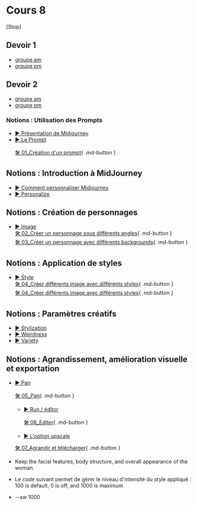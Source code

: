# Cours 8


[Stop]
## Devoir 1
* [groupe am](https://forms.office.com/Pages/ResponsePage.aspx?id=x5Wp_94QyE6V2yjtBXZFXdLFAGnr8T1OlA16PpceeFJUMEZYREJBS1dVR0tBWFRISFJVNEg0OVlBOS4u
)  <br>  
* [groupe pm](https://forms.office.com/Pages/ResponsePage.aspx?id=x5Wp_94QyE6V2yjtBXZFXdLFAGnr8T1OlA16PpceeFJUNkYwSkdGVU1DTk1PTDlaM0VZMVk2ODFWRC4u
)  <br> 


## Devoir 2
* [groupe am](https://forms.office.com/Pages/ResponsePage.aspx?id=x5Wp_94QyE6V2yjtBXZFXdLFAGnr8T1OlA16PpceeFJUOExTWUlHWTVNRVVGOUo2TkEzQjFMRkNGOS4u)  <br>  
* [groupe pm](https://forms.office.com/Pages/ResponsePage.aspx?id=x5Wp_94QyE6V2yjtBXZFXdLFAGnr8T1OlA16PpceeFJUOUNBVTdaWktOV1ZSMExUWjg5OVZQRTNXMi4u)  <br> 


### Notions : Utilisation des Prompts
* [▶️ Présentation de Midjourney](https://cmontmorency365-my.sharepoint.com/:v:/g/personal/flpilote_cmontmorency_qc_ca/EVq7pf3WggRPhQhX8kitNyABo-AbADJZpkvP5AV21QmClg?nav=eyJyZWZlcnJhbEluZm8iOnsicmVmZXJyYWxBcHAiOiJPbmVEcml2ZUZvckJ1c2luZXNzIiwicmVmZXJyYWxBcHBQbGF0Zm9ybSI6IldlYiIsInJlZmVycmFsTW9kZSI6InZpZXciLCJyZWZlcnJhbFZpZXciOiJNeUZpbGVzTGlua0NvcHkifX0&e=WpVaBW)  <br>
* [▶️ Le Prompt](https://cmontmorency365-my.sharepoint.com/:v:/g/personal/flpilote_cmontmorency_qc_ca/ETzCAu57XttDuv6AdQeAA3kBd0g6XNA0YkuiFFM0-lfHAw?nav=eyJyZWZlcnJhbEluZm8iOnsicmVmZXJyYWxBcHAiOiJPbmVEcml2ZUZvckJ1c2luZXNzIiwicmVmZXJyYWxBcHBQbGF0Zm9ybSI6IldlYiIsInJlZmVycmFsTW9kZSI6InZpZXciLCJyZWZlcnJhbFZpZXciOiJNeUZpbGVzTGlua0NvcHkifX0&e=Yn6Wob)  <br>    
  [🛠️ 01_Création d'un prompt](./exerices_ai/01_creation_prompt.md){ .md-button }  <br>


## Notions : Introduction à MidJourney
* [▶️ Comment personnaliser Midjourney](https://cmontmorency365-my.sharepoint.com/:v:/g/personal/flpilote_cmontmorency_qc_ca/ESiXMMu86cVHs2ZzL4jTwBEBSB42lpqh0OmH7snE-YtP3w?nav=eyJyZWZlcnJhbEluZm8iOnsicmVmZXJyYWxBcHAiOiJPbmVEcml2ZUZvckJ1c2luZXNzIiwicmVmZXJyYWxBcHBQbGF0Zm9ybSI6IldlYiIsInJlZmVycmFsTW9kZSI6InZpZXciLCJyZWZlcnJhbFZpZXciOiJNeUZpbGVzTGlua0NvcHkifX0&e=IwcFSu)  <br>    
* [▶️ Personalize](https://cmontmorency365-my.sharepoint.com/:v:/g/personal/flpilote_cmontmorency_qc_ca/EXfGOeCbRxFLu2227RAy9_QBxdFoAIEIn98o9APepCobPA?nav=eyJyZWZlcnJhbEluZm8iOnsicmVmZXJyYWxBcHAiOiJPbmVEcml2ZUZvckJ1c2luZXNzIiwicmVmZXJyYWxBcHBQbGF0Zm9ybSI6IldlYiIsInJlZmVycmFsTW9kZSI6InZpZXciLCJyZWZlcnJhbFZpZXciOiJNeUZpbGVzTGlua0NvcHkifX0&e=6x0rDf)  <br>

## Notions : Création de personnages
* [▶️ Image](https://cmontmorency365-my.sharepoint.com/:v:/g/personal/flpilote_cmontmorency_qc_ca/EZwnDl9Wwe9GsCbtAYRbas8B9Ho2tVB0m_eGaWyx1-GRBA?nav=eyJyZWZlcnJhbEluZm8iOnsicmVmZXJyYWxBcHAiOiJPbmVEcml2ZUZvckJ1c2luZXNzIiwicmVmZXJyYWxBcHBQbGF0Zm9ybSI6IldlYiIsInJlZmVycmFsTW9kZSI6InZpZXciLCJyZWZlcnJhbFZpZXciOiJNeUZpbGVzTGlua0NvcHkifX0&e=y2Seq7)  <br> 
  [🛠️ 02_Créer un personnage sous différents angles](./exerices_ai/02_personnage_differents_angles.md){ .md-button }  <br>
  [🛠️ 03_Créer un personnage avec différents backgrounds](./exerices_ai/03_personnage_different_background.md){ .md-button }  <br>

## Notions : Application de styles
* [▶️ Style](https://cmontmorency365-my.sharepoint.com/:v:/g/personal/flpilote_cmontmorency_qc_ca/EV1gSzxV02dCnk8Zq_cDqoIBrhgU_jAXSPZF3OLHJnRIXQ?nav=eyJyZWZlcnJhbEluZm8iOnsicmVmZXJyYWxBcHAiOiJPbmVEcml2ZUZvckJ1c2luZXNzIiwicmVmZXJyYWxBcHBQbGF0Zm9ybSI6IldlYiIsInJlZmVycmFsTW9kZSI6InZpZXciLCJyZWZlcnJhbFZpZXciOiJNeUZpbGVzTGlua0NvcHkifX0&e=Q7u73c)  <br>
  [🛠️ 04_Créer différents image avec différents styles](./exerices_ai/04_creer_image_style_01.md){ .md-button }  <br>
  [🛠️ 04_Créer différents image avec différents styles](./exerices_ai/04_creer_image_style_02.md){ .md-button }  <br>


## Notions : Paramètres créatifs
* [▶️ Stylization](https://cmontmorency365-my.sharepoint.com/:v:/g/personal/flpilote_cmontmorency_qc_ca/ES4_KGnEQfpAq6r8Lp2dtZsBM7ohE-BTOjqFslhBSI8N2A?nav=eyJyZWZlcnJhbEluZm8iOnsicmVmZXJyYWxBcHAiOiJPbmVEcml2ZUZvckJ1c2luZXNzIiwicmVmZXJyYWxBcHBQbGF0Zm9ybSI6IldlYiIsInJlZmVycmFsTW9kZSI6InZpZXciLCJyZWZlcnJhbFZpZXciOiJNeUZpbGVzTGlua0NvcHkifX0&e=aC7ywi)  <br>
* [▶️ Weirdness](https://cmontmorency365-my.sharepoint.com/:v:/g/personal/flpilote_cmontmorency_qc_ca/EZ1JGWWh3GpMlRQpCCrJlhMB_HQoGxJJmACJrMa3zL9qbg?nav=eyJyZWZlcnJhbEluZm8iOnsicmVmZXJyYWxBcHAiOiJPbmVEcml2ZUZvckJ1c2luZXNzIiwicmVmZXJyYWxBcHBQbGF0Zm9ybSI6IldlYiIsInJlZmVycmFsTW9kZSI6InZpZXciLCJyZWZlcnJhbFZpZXciOiJNeUZpbGVzTGlua0NvcHkifX0&e=YpXkIk)  <br>    
* [▶️ Variety](https://cmontmorency365-my.sharepoint.com/:v:/g/personal/flpilote_cmontmorency_qc_ca/EX2SCRdGt-VAotEqIJthicsBL8dhhPUxAq5Qir58pWKDlQ?nav=eyJyZWZlcnJhbEluZm8iOnsicmVmZXJyYWxBcHAiOiJPbmVEcml2ZUZvckJ1c2luZXNzIiwicmVmZXJyYWxBcHBQbGF0Zm9ybSI6IldlYiIsInJlZmVycmFsTW9kZSI6InZpZXciLCJyZWZlcnJhbFZpZXciOiJNeUZpbGVzTGlua0NvcHkifX0&e=8mURz4)  <br>    

## Notions : Agrandissement, amélioration visuelle et exportation
* [▶️ Pan](https://cmontmorency365-my.sharepoint.com/:v:/g/personal/flpilote_cmontmorency_qc_ca/EbagVz766-JKgMKEpijyU-EB-bEpw-k8_i0nM8nbTJo1nw?nav=eyJyZWZlcnJhbEluZm8iOnsicmVmZXJyYWxBcHAiOiJPbmVEcml2ZUZvckJ1c2luZXNzIiwicmVmZXJyYWxBcHBQbGF0Zm9ybSI6IldlYiIsInJlZmVycmFsTW9kZSI6InZpZXciLCJyZWZlcnJhbFZpZXciOiJNeUZpbGVzTGlua0NvcHkifX0&e=gPMhjS)  <br>  
  [🛠️ 05_Pan](./exerices_ai/05_pan.md){ .md-button }  <br>

  * [▶️ Run / éditor](https://cmontmorency365-my.sharepoint.com/:v:/g/personal/flpilote_cmontmorency_qc_ca/EY9dtF_-ufRCjjN1VH3iur8BQdCxPXhcGceQbxaFUzU7YA?nav=eyJyZWZlcnJhbEluZm8iOnsicmVmZXJyYWxBcHAiOiJPbmVEcml2ZUZvckJ1c2luZXNzIiwicmVmZXJyYWxBcHBQbGF0Zm9ybSI6IldlYiIsInJlZmVycmFsTW9kZSI6InZpZXciLCJyZWZlcnJhbFZpZXciOiJNeUZpbGVzTGlua0NvcHkifX0&e=a3axj0)  <br>  
  [🛠️ 06_Editer](./exerices_ai/06_editor.md){ .md-button }  <br>

  * [▶️ L'option upscale](https://cmontmorency365-my.sharepoint.com/:v:/g/personal/flpilote_cmontmorency_qc_ca/Eai9ufslH1dMgF7GKs_WTksBg1BkGo7xvs19OL6X2lD-vA?nav=eyJyZWZlcnJhbEluZm8iOnsicmVmZXJyYWxBcHAiOiJPbmVEcml2ZUZvckJ1c2luZXNzIiwicmVmZXJyYWxBcHBQbGF0Zm9ybSI6IldlYiIsInJlZmVycmFsTW9kZSI6InZpZXciLCJyZWZlcnJhbFZpZXciOiJNeUZpbGVzTGlua0NvcHkifX0&e=eKIovm)  <br>  
 
  [🛠️ 07_Agrandir et télécharger](./exerices_ai/07_upscale_telecharger){ .md-button }  <br>



 * Keep the facial features, body structure, and overall appearance of the woman.
  * Le code suivant permet de gérer le niveau d'intensité du style appliqué : 100 is default, 0 is off, and 1000 is maximum
  * --sw 1000 

